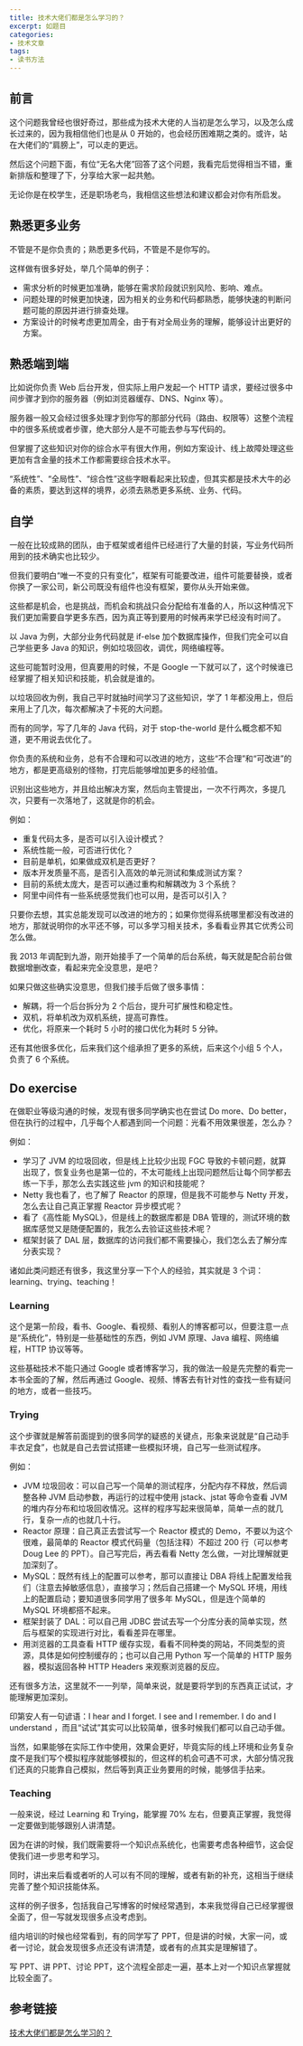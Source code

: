 ```yaml
---
title: 技术大佬们都是怎么学习的？
excerpt: 如题目
categories:
- 技术文章
tags:
- 读书方法
---
```


## 前言
这个问题我曾经也很好奇过，那些成为技术大佬的人当初是怎么学习，以及怎么成长过来的，因为我相信他们也是从 0 开始的，也会经历困难期之类的。或许，站在大佬们的“肩膀上”，可以走的更远。

然后这个问题下面，有位“无名大佬”回答了这个问题，我看完后觉得相当不错，重新排版和整理了下，分享给大家一起共勉。

无论你是在校学生，还是职场老鸟，我相信这些想法和建议都会对你有所启发。

## 熟悉更多业务
不管是不是你负责的；熟悉更多代码，不管是不是你写的。

这样做有很多好处，举几个简单的例子：
- 需求分析的时候更加准确，能够在需求阶段就识别风险、影响、难点。
- 问题处理的时候更加快速，因为相关的业务和代码都熟悉，能够快速的判断问题可能的原因并进行排查处理。
- 方案设计的时候考虑更加周全，由于有对全局业务的理解，能够设计出更好的方案。

## 熟悉端到端
比如说你负责 Web 后台开发，但实际上用户发起一个 HTTP 请求，要经过很多中间步骤才到你的服务器（例如浏览器缓存、DNS、Nginx 等）。

服务器一般又会经过很多处理才到你写的那部分代码（路由、权限等）这整个流程中的很多系统或者步骤，绝大部分人是不可能去参与写代码的。

但掌握了这些知识对你的综合水平有很大作用，例如方案设计、线上故障处理这些更加有含金量的技术工作都需要综合技术水平。

“系统性”、“全局性”、“综合性”这些字眼看起来比较虚，但其实都是技术大牛的必备的素质，要达到这样的境界，必须去熟悉更多系统、业务、代码。

## 自学
一般在比较成熟的团队，由于框架或者组件已经进行了大量的封装，写业务代码所用到的技术确实也比较少。

但我们要明白“唯一不变的只有变化”，框架有可能要改进，组件可能要替换，或者你换了一家公司，新公司既没有组件也没有框架，要你从头开始来做。

这些都是机会，也是挑战，而机会和挑战只会分配给有准备的人，所以这种情况下我们更加需要自学更多东西，因为真正等到要用的时候再来学已经没有时间了。

以 Java 为例，大部分业务代码就是 if-else 加个数据库操作，但我们完全可以自己学些更多 Java 的知识，例如垃圾回收，调优，网络编程等。

这些可能暂时没用，但真要用的时候，不是 Google 一下就可以了，这个时候谁已经掌握了相关知识和技能，机会就是谁的。

以垃圾回收为例，我自己平时就抽时间学习了这些知识，学了 1 年都没用上，但后来用上了几次，每次都解决了卡死的大问题。

而有的同学，写了几年的 Java 代码，对于 stop-the-world 是什么概念都不知道，更不用说去优化了。

你负责的系统和业务，总有不合理和可以改进的地方，这些“不合理”和“可改进”的地方，都是更高级别的怪物，打完后能够增加更多的经验值。

识别出这些地方，并且给出解决方案，然后向主管提出，一次不行两次，多提几次，只要有一次落地了，这就是你的机会。

例如：
- 重复代码太多，是否可以引入设计模式？
- 系统性能一般，可否进行优化？
- 目前是单机，如果做成双机是否更好？
- 版本开发质量不高，是否引入高效的单元测试和集成测试方案？
- 目前的系统太庞大，是否可以通过重构和解耦改为 3 个系统？
- 阿里中间件有一些系统感觉我们也可以用，是否可以引入？

只要你去想，其实总能发现可以改进的地方的；如果你觉得系统哪里都没有改进的地方，那就说明你的水平还不够，可以多学习相关技术，多看看业界其它优秀公司怎么做。

我 2013 年调配到九游，刚开始接手了一个简单的后台系统，每天就是配合前台做数据增删改查，看起来完全没意思，是吧？

如果只做这些确实没意思，但我们接手后做了很多事情：
- 解耦，将一个后台拆分为 2 个后台，提升可扩展性和稳定性。
- 双机，将单机改为双机系统，提高可靠性。
- 优化，将原来一个耗时 5 小时的接口优化为耗时 5 分钟。

还有其他很多优化，后来我们这个组承担了更多的系统，后来这个小组 5 个人，负责了 6 个系统。

## Do exercise
在做职业等级沟通的时候，发现有很多同学确实也在尝试 Do more、Do better，但在执行的过程中，几乎每个人都遇到同一个问题：光看不用效果很差，怎么办？

例如：
- 学习了 JVM 的垃圾回收，但是线上比较少出现 FGC 导致的卡顿问题，就算出现了，恢复业务也是第一位的，不太可能线上出现问题然后让每个同学都去练一下手，那怎么去实践这些 jvm 的知识和技能呢？
- Netty 我也看了，也了解了 Reactor 的原理，但是我不可能参与 Netty 开发，怎么去让自己真正掌握 Reactor 异步模式呢？
- 看了《高性能 MySQL》，但是线上的数据库都是 DBA 管理的，测试环境的数据库感觉又是随便配置的，我怎么去验证这些技术呢？
- 框架封装了 DAL 层，数据库的访问我们都不需要操心，我们怎么去了解分库分表实现？

诸如此类问题还有很多，我这里分享一下个人的经验，其实就是 3 个词：learning、trying、teaching！

### Learning
这个是第一阶段，看书、Google、看视频、看别人的博客都可以，但要注意一点是“系统化”，特别是一些基础性的东西，例如 JVM 原理、Java 编程、网络编程，HTTP 协议等等。

这些基础技术不能只通过 Google 或者博客学习，我的做法一般是先完整的看完一本书全面的了解，然后再通过 Google、视频、博客去有针对性的查找一些有疑问的地方，或者一些技巧。

### Trying
这个步骤就是解答前面提到的很多同学的疑惑的关键点，形象来说就是“自己动手丰衣足食”，也就是自己去尝试搭建一些模拟环境，自己写一些测试程序。

例如：
- JVM 垃圾回收：可以自己写一个简单的测试程序，分配内存不释放，然后调整各种 JVM 启动参数，再运行的过程中使用 jstack、jstat 等命令查看 JVM 的堆内存分布和垃圾回收情况。这样的程序写起来很简单，简单一点的就几行，复杂一点的也就几十行。
- Reactor 原理：自己真正去尝试写一个 Reactor 模式的 Demo，不要以为这个很难，最简单的 Reactor 模式代码量（包括注释）不超过 200 行（可以参考 Doug Lee 的 PPT）。自己写完后，再去看看 Netty 怎么做，一对比理解就更加深刻了。
- MySQL：既然有线上的配置可以参考，那可以直接让 DBA 将线上配置发给我们（注意去掉敏感信息），直接学习；然后自己搭建一个 MySQL 环境，用线上的配置启动；要知道很多同学用了很多年 MySQL，但是连个简单的 MySQL 环境都搭不起来。
- 框架封装了 DAL：可以自己用 JDBC 尝试去写一个分库分表的简单实现，然后与框架的实现进行对比，看看差异在哪里。
- 用浏览器的工具查看 HTTP 缓存实现，看看不同种类的网站，不同类型的资源，具体是如何控制缓存的；也可以自己用 Python 写一个简单的 HTTP 服务器，模拟返回各种 HTTP Headers 来观察浏览器的反应。

还有很多方法，这里就不一一列举，简单来说，就是要将学到的东西真正试试，才能理解更加深刻。

印第安人有一句谚语：I hear and I forget. I see and I remember. I do and I understand ，而且“试试”其实可以比较简单，很多时候我们都可以自己动手做。

当然，如果能够在实际工作中使用，效果会更好，毕竟实际的线上环境和业务复杂度不是我们写个模拟程序就能够模拟的，但这样的机会可遇不可求，大部分情况我们还真的只能靠自己模拟，然后等到真正业务要用的时候，能够信手拈来。

### Teaching
一般来说，经过 Learning 和 Trying，能掌握 70% 左右，但要真正掌握，我觉得一定要做到能够跟别人讲清楚。

因为在讲的时候，我们既需要将一个知识点系统化，也需要考虑各种细节，这会促使我们进一步思考和学习。

同时，讲出来后看或者听的人可以有不同的理解，或者有新的补充，这相当于继续完善了整个知识技能体系。

这样的例子很多，包括我自己写博客的时候经常遇到，本来我觉得自己已经掌握很全面了，但一写就发现很多点没考虑到。

组内培训的时候也经常看到，有的同学写了 PPT，但是讲的时候，大家一问，或者一讨论，就会发现很多点还没有讲清楚，或者有的点其实是理解错了。

写 PPT、讲 PPT、讨论 PPT，这个流程全部走一遍，基本上对一个知识点掌握就比较全面了。

## 参考链接
[技术大佬们都是怎么学习的？](https://mp.weixin.qq.com/s/9qYqjMAivwtLXZlYeqMnLg)
